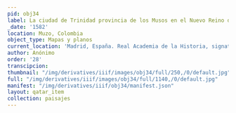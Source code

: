 ```yaml
---
pid: obj34
label: La ciudad de Trinidad provincia de los Musos en el Nuevo Reino de Granada
_date: '1582'
location: Muzo, Colombia
object_type: Mapas y planos
current_location: 'Madrid, España. Real Academia de la Historia, signatura: C-028-002 '
author: Anónimo
order: '28'
transcipcion:
thumbnail: "/img/derivatives/iiif/images/obj34/full/250,/0/default.jpg"
full: "/img/derivatives/iiif/images/obj34/full/1140,/0/default.jpg"
manifest: "/img/derivatives/iiif/obj34/manifest.json"
layout: qatar_item
collection: paisajes
---
```

